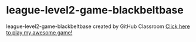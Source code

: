 # league-level2-game-blackbeltbase
league-level2-game-blackbeltbase created by GitHub Classroom
<a href="https://github.com/League-level2-student/league-level2-game-blackbeltbase/blob/master/src/Dodger.jar?raw=true">Click here to play my awesome game!</a>

